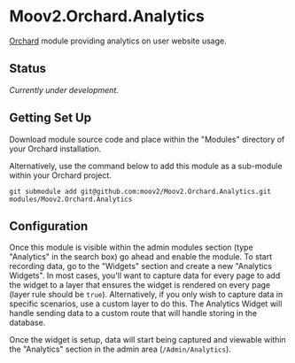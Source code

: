 # Moov2.Orchard.Analytics

[Orchard](http://www.orchardproject.net/) module providing analytics on user website usage.

## Status

*Currently under development.*

## Getting Set Up

Download module source code and place within the "Modules" directory of your Orchard installation.

Alternatively, use the command below to add this module as a sub-module within your Orchard project.

    git submodule add git@github.com:moov2/Moov2.Orchard.Analytics.git modules/Moov2.Orchard.Analytics

## Configuration

Once this module is visible within the admin modules section (type "Analytics" in the search box) go ahead and enable the module. To start recording data, go to the "Widgets" section and create a new "Analytics Widgets". In most cases, you'll want to capture data for every page to add the widget to a layer that ensures the widget is rendered on every page (layer rule should be `true`). Alternatively, if you only wish to capture data in specific scenarios, use a custom layer to do this. The Analytics Widget will handle sending data to a custom route that will handle storing in the database.

Once the widget is setup, data will start being captured and viewable within the "Analytics" section in the admin area (`/Admin/Analytics`).